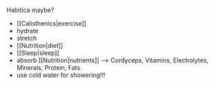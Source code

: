 Habitica maybe?

- [[Calisthenics|exercise]] 
- hydrate
- stretch
- [[Nutrition|diet]] 
- [[Sleep|sleep]]
- absorb [[Nutrition|nutrients]] 
--> Cordyceps, Vitamins, Electrolytes, Minerals, Protein, Fats
- use cold water for showering!!!